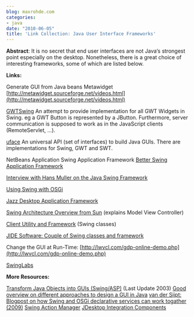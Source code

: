 ```yaml
---
blog: maxrohde.com
categories:
- java
date: "2010-06-05"
title: 'Link Collection: Java User Interface Frameworks'
---
```


**Abstract**: It is no secret that end user interfaces are not Java‘s strongest point especially on the desktop. Nonetheless, there is a great choice of interesting frameworks, some of which are listed below.

**Links:**

Generate GUI from Java beans Metawidget [http://metawidget.sourceforge.net/videos.html](http://metawidget.sourceforge.net/videos.html)

[GWTSwing](http://code.google.com/p/gwtswing/) An attempt to provide implementation for all GWT Widgets in Swing. eg a GWT Button is represented by a JButton. Furthermore, server communication is supposed to work as in the JavaScript clients (RemoteServlet, ...).

[uface](http://code.google.com/p/uface/) An universal API (set of interfaces) to build Java GUIs. There are implementations for Swing, GWT and SWT.

NetBeans Application Swing Application Framework [Better Swing Application Framework](http://kenai.com/projects/bsaf/pages/Home)

[Interview with Hans Muller on the Java Swing Framework](http://www.artima.com/lejava/articles/swingframework.html)

[Using Swing with OSGi](http://java.dzone.com/articles/plugable-swing-–-hello-world)

[Jazz Desktop Application Framework](http://jazz.coderight.nl/index.php)

[Swing Architecture Overview from Sun](http://java.sun.com/products/jfc/tsc/articles/architecture/) (explains Model View Controller)

[Client Utility and Framework](http://cuf.sourceforge.net/documentation.html) (Swing classes)

[JIDE Software: Couple of Swing classes and framework](http://www.jidesoft.com/products/data.htm)

Change the GUI at Run-Time: [http://lwvcl.com/gdp-online-demo.php](http://lwvcl.com/gdp-online-demo.php)

[SwingLabs](http://swinglabs.org/index.jsp)

**More Resources:**

[Transform Java Objects into GUIs (Swing/ASP)](http://sourceforge.net/projects/jof/files/) (Last Update 2003) [Good overview on different approaches to design a GUI in Java](http://leepoint.net/notes-java/GUI/misc/80gui-generator.html) [van der Sijpt: Blogpost on how Swing and OSGi declarative services can work togather (2009)](http://lsd.luminis.nl/swing-and-osgi/) [Swing Action Manager](https://SAM.dev.java.net/) [JDesktop Integration Components](https://jdic.dev.java.net/)
